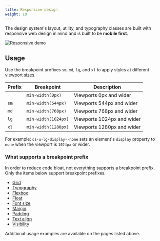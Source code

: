 ```yaml
---
title: Responsive design
weight: 10
---
```


<p class="ds-text--lead">The design system's layout, utility, and typography classes are built with responsive web design in mind and is built to be <strong>mobile first</strong>.</p>

![Responsive demo]({{root}}/public/images/responsive-demo.gif)

## Usage

Use the breakpoint prefixes `sm`, `md`, `lg`, and `xl` to apply styles at different viewport sizes.

| Prefix | Breakpoint | Description |
| ------ | ---------- | ----------- |
| | `min-width(0px)` | Viewports 0px and wider |
| `sm` | `min-width(544px)` | Viewports 544px and wider |
| `md` | `min-width(768px)` | Viewports 768px and wider |
| `lg` | `min-width(1024px)` | Viewports 1024px and wider |
| `xl` | `min-width(1280px)` | Viewports 1280px and wider |

For example: `ds-u-lg-display--none` sets an element's `display` property to `none` when the viewport is `1024px` or wider.

### What supports a breakpoint prefix

In order to reduce code bloat, not everything supports a breakpoint prefix. Only the items below support breakpoint prefixes.

- [Grid]({{root}}/layout/grid)
- [Typography]({{root}}/style/typography#style.typography.responsive)
- [Flexbox]({{root}}/utilities/flexbox)
- [Float]({{root}}/utilities/float#utilities.float.responsive)
- [Font size]({{root}}/utilities/font-size#utilities.font-size.responsive)
- [Margin]({{root}}/utilities/margin#utilities.margin.responsive)
- [Padding]({{root}}/utilities/padding#utilities.padding.responsive)
- [Text align]({{root}}/utilities/text-align#utilities.text-align.responsive)
- [Visibility]({{root}}/utilities/display-visibility#utilities.display-visibility.responsive)

Additional usage examples are available on the pages listed above.